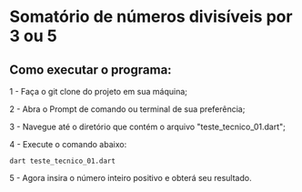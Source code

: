 # Somatório de números divisíveis por 3 ou 5


## Como executar o programa:

1 - Faça o git clone do projeto em sua máquina;

2 - Abra o Prompt de comando ou terminal de sua preferência;

3 - Navegue até o diretório que contém o arquivo "teste_tecnico_01.dart";

4 - Execute o comando abaixo:
```
dart teste_tecnico_01.dart
```

5 - Agora insira o número inteiro positivo e obterá seu resultado.

    

